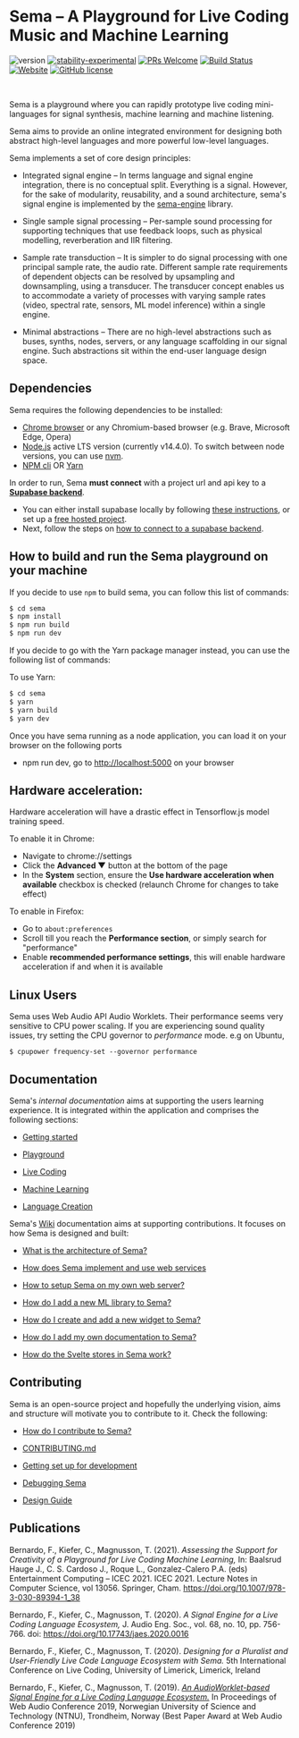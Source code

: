 
# Sema – A Playground for Live Coding Music and Machine Learning #
![version](https://img.shields.io/badge/version-0.9.0-orange)
[![stability-experimental](https://img.shields.io/badge/stability-experimental-orange.svg)](https://github.com/emersion/stability-badges#experimental)
[![PRs Welcome](https://img.shields.io/badge/PRs-welcome-yellow.svg)](https://github.com/mimic-sussex/eppEditor/blob/master/CONTRIBUTING.md)
[![Build Status](https://travis-ci.com/mimic-sussex/sema.svg?branch=master)](https://travis-ci.com/mimic-sussex/sema)
[![Website](https://img.shields.io/website?url=https%3A%2F%2Fsema.codes)](https://sema.codes)
[![GitHub license](https://img.shields.io/badge/license-MIT-blue.svg)](https://github.com/mimic-sussex/sema/blob/master/LICENSE)


<br />

Sema is a playground where you can rapidly prototype live coding mini-languages for signal synthesis, machine learning and machine listening.

Sema aims to provide an online integrated environment for designing both abstract high-level languages and more powerful low-level languages.

Sema implements a set of core design principles:

* Integrated signal engine – In terms language and signal engine integration, there is no conceptual split. Everything is a signal. However, for the sake of modularity, reusability, and a sound architecture, sema's signal engine is implemented by the [sema-engine](https://github.com/frantic0/sema-engine) library.

* Single sample signal processing – Per-sample sound processing for supporting techniques that use feedback loops, such as physical modelling, reverberation and IIR filtering.

* Sample rate transduction – It is simpler to do signal processing with one principal sample rate, the audio rate. Different sample rate requirements of dependent objects can be resolved by upsampling and downsampling, using a transducer. The transducer concept enables us to accommodate a variety of processes with varying sample rates (video, spectral rate, sensors, ML model inference) within a single engine.

* Minimal abstractions – There are no high-level abstractions such as buses, synths, nodes, servers, or any language scaffolding in our signal engine. Such abstractions sit within the end-user language design space.

## Dependencies

Sema requires the following dependencies to be installed:

 - [Chrome browser](https://www.google.com/chrome/) or any Chromium-based browser (e.g. Brave, Microsoft Edge, Opera)
 - [Node.js](https://nodejs.org/en/download/) active LTS version (currently v14.4.0). To switch between node versions, you can use [nvm](https://github.com/nvm-sh/nvm).
 - [NPM cli](https://docs.npmjs.com/cli/npm) OR [Yarn](https://yarnpkg.com/en/)

 In order to run, Sema **must connect** with a project url and api key to a **[Supabase backend](https://supabase.com)**.
 - You can either install supabase locally by following [these instructions](https://supabase.com/docs/guides/local-development), or set up a [free hosted project](https://app.supabase.io/).
 - Next, follow the steps on [how to connect to a supabase backend](https://github.com/mimic-sussex/sema/wiki/Getting-set-up-for-development-with-Sema#connecting-to-a-supabase-backend).

## How to build and run the Sema playground on your machine

If you decide to use `npm` to build sema, you can follow this list of commands:

```sh
$ cd sema
$ npm install
$ npm run build
$ npm run dev
```

If you decide to go with the Yarn package manager instead, you can use the following list of commands:


To use Yarn:
```sh
$ cd sema
$ yarn
$ yarn build
$ yarn dev
```

Once you have sema running as a node application, you can load it on your browser on the following ports
- npm run dev, go to [http://localhost:5000](http://localhost:5000) on your browser


## Hardware acceleration:

Hardware acceleration will have a drastic effect in Tensorflow.js model training speed.

To enable it in Chrome:
* Navigate to chrome://settings
* Click the **Advanced ▼** button at the bottom of the page
* In the **System** section, ensure the **Use hardware acceleration when available** checkbox is checked (relaunch Chrome for changes to take effect)

To enable in Firefox:
- Go to `about:preferences`
- Scroll till you reach the **Performance section**, or simply search for "performance"
- Enable **recommended performance settings**, this will enable hardware acceleration if and when it is available

## Linux Users

Sema uses Web Audio API Audio Worklets. Their performance seems very sensitive to CPU power scaling. If you are experiencing sound quality issues, try setting the CPU governor to *performance* mode. e.g on Ubuntu,

```$ cpupower frequency-set --governor performance```


## Documentation

Sema's _internal documentation_ aims at supporting the users learning experience. It is integrated within the application and comprises the following sections:

* [Getting started](assets/docs/getting-started)

* [Playground](assets/docs/playground)

* [Live Coding](assets/docs/live-coding)

* [Machine Learning](assets/docs/machine-learning)

* [Language Creation](assets/docs/language-creation)


Sema's [Wiki](https://github.com/mimic-sussex/sema/wiki) documentation aims at supporting contributions. It focuses on how Sema is designed and built:

* [What is the architecture of Sema?](https://github.com/mimic-sussex/sema/wiki/1.-The-Architecture-of-Sema)

* [How does Sema implement and use web services](https://github.com/mimic-sussex/sema/wiki/How-Sema-implements-and-uses-web-services)

* [How to setup Sema on my own web server?](https://github.com/mimic-sussex/sema/wiki/6.-How-to-setup-Sema-on-my-own-web-server%3F)

* [How do I add a new ML library to Sema?](https://github.com/mimic-sussex/sema/wiki/5.-How-do-I-add-a-new-ML-library-to-Sema%3F)

* [How do I create and add a new widget to Sema?](https://github.com/mimic-sussex/sema/wiki/4.-How-do-I-create-and-add-a-new-widget-to-Sema%3F)

* [How do I add my own documentation to Sema?](https://github.com/mimic-sussex/sema/wiki/How-do-I-add-my-own-documentation-to-Sema%3F)

* [How do the Svelte stores in Sema work?](https://github.com/mimic-sussex/sema/wiki/How-do-the-Svelte-stores-in-Sema-work%3F)

## Contributing

Sema is an open-source project and hopefully the underlying vision, aims and structure will motivate you to contribute to it. Check the following:

* [How do I contribute to Sema?](https://github.com/mimic-sussex/sema/wiki/7.-How-do-I-contribute-to-Sema%3F)

* [CONTRIBUTING.md](https://github.com/mimic-sussex/sema/blob/master/CONTRIBUTING.md)

* [Getting set up for development](https://github.com/mimic-sussex/sema/wiki/Getting-set-up-for-development-with-Sema)

* [Debugging Sema](https://github.com/mimic-sussex/sema/wiki/Debugging-Sema)

* [Design Guide](https://github.com/mimic-sussex/sema/wiki/Design-Guide)


## Publications

Bernardo, F., Kiefer, C., Magnusson, T. (2021). *Assessing the Support for Creativity of a Playground for Live Coding Machine Learning,* In: Baalsrud Hauge J., C. S. Cardoso J., Roque L., Gonzalez-Calero P.A. (eds) Entertainment Computing – ICEC 2021. ICEC 2021. Lecture Notes in Computer Science, vol 13056. Springer, Cham. https://doi.org/10.1007/978-3-030-89394-1_38

Bernardo, F., Kiefer, C., Magnusson, T. (2020). *A Signal Engine for a Live Coding Language Ecosystem,* J. Audio Eng. Soc., vol. 68, no. 10, pp. 756-766. doi: https://doi.org/10.17743/jaes.2020.0016

Bernardo, F., Kiefer, C., Magnusson, T. (2020). *Designing for a Pluralist and User-Friendly Live Code Language Ecosystem with Sema.* 5th International Conference on Live Coding,
University of Limerick, Limerick, Ireland

Bernardo, F., Kiefer, C., Magnusson, T. (2019). [*An AudioWorklet-based Signal Engine for a Live Coding Language Ecosystem.*](https://www.ntnu.edu/documents/1282113268/1290797448/WAC2019-CameraReadySubmission-40.pdf) In Proceedings of Web Audio Conference 2019,
Norwegian University of Science and Technology (NTNU), Trondheim, Norway (Best Paper
Award at Web Audio Conference 2019)



